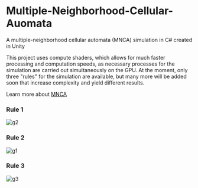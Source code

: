 # Multiple-Neighborhood-Cellular-Auomata
A multiple-neighborhood cellular automata (MNCA) simulation in C# created in Unity

This project uses compute shaders, which allows for much faster processing and computation speeds, as necessary processes for the simulation are carried out simultaneously on the GPU. At the moment, only three "rules" for the simulation are available, but many more will be added soon that increase complexity and yield different results. 

Learn more about [MNCA](https://slackermanz.com/understanding-multiple-neighborhood-cellular-automata/ 
)

### Rule 1
![g2](https://user-images.githubusercontent.com/49577222/124175151-41850000-da7b-11eb-9dc7-bb39aaae2c4d.JPG)

### Rule 2
![g1](https://user-images.githubusercontent.com/49577222/124175137-3cc04c00-da7b-11eb-983d-189fd6762c58.JPG)

### Rule 3
![g3](https://user-images.githubusercontent.com/49577222/124175165-45188700-da7b-11eb-8e14-f4d809ec512a.JPG)
